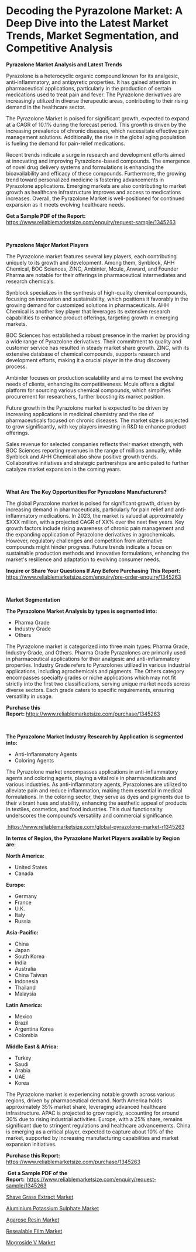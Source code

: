 <p><h1>Decoding the Pyrazolone Market: A Deep Dive into the Latest Market Trends, Market Segmentation, and Competitive Analysis</h1></p><p><strong>Pyrazolone Market Analysis and Latest Trends</strong></p>
<p><p>Pyrazolone is a heterocyclic organic compound known for its analgesic, anti-inflammatory, and antipyretic properties. It has gained attention in pharmaceutical applications, particularly in the production of certain medications used to treat pain and fever. The Pyrazolone derivatives are increasingly utilized in diverse therapeutic areas, contributing to their rising demand in the healthcare sector.</p><p>The Pyrazolone Market is poised for significant growth, expected to expand at a CAGR of 10.1% during the forecast period. This growth is driven by the increasing prevalence of chronic diseases, which necessitate effective pain management solutions. Additionally, the rise in the global aging population is fueling the demand for pain-relief medications.</p><p>Recent trends indicate a surge in research and development efforts aimed at innovating and improving Pyrazolone-based compounds. The emergence of novel drug delivery systems and formulations is enhancing the bioavailability and efficacy of these compounds. Furthermore, the growing trend toward personalized medicine is fostering advancements in Pyrazolone applications. Emerging markets are also contributing to market growth as healthcare infrastructure improves and access to medications increases. Overall, the Pyrazolone Market is well-positioned for continued expansion as it meets evolving healthcare needs.</p></p>
<p><strong>Get a Sample PDF of the Report:&nbsp;</strong> <a href="https://www.reliablemarketsize.com/enquiry/request-sample/1345263?utm_campaign=2115&utm_medium=2&utm_source=Github&utm_content=ia&utm_term=31032025&utm_id=pyrazolone">https://www.reliablemarketsize.com/enquiry/request-sample/1345263</a></p>
<p>&nbsp;</p>
<p><strong>Pyrazolone Major Market Players</strong></p>
<p><p>The Pyrazolone market features several key players, each contributing uniquely to its growth and development. Among them, Synblock, AHH Chemical, BOC Sciences, ZINC, Ambinter, Mcule, Anward, and Founder Pharma are notable for their offerings in pharmaceutical intermediates and research chemicals.</p><p>Synblock specializes in the synthesis of high-quality chemical compounds, focusing on innovation and sustainability, which positions it favorably in the growing demand for customized solutions in pharmaceuticals. AHH Chemical is another key player that leverages its extensive research capabilities to enhance product offerings, targeting growth in emerging markets.</p><p>BOC Sciences has established a robust presence in the market by providing a wide range of Pyrazolone derivatives. Their commitment to quality and customer service has resulted in steady market share growth. ZINC, with its extensive database of chemical compounds, supports research and development efforts, making it a crucial player in the drug discovery process.</p><p>Ambinter focuses on production scalability and aims to meet the evolving needs of clients, enhancing its competitiveness. Mcule offers a digital platform for sourcing various chemical compounds, which simplifies procurement for researchers, further boosting its market position.</p><p>Future growth in the Pyrazolone market is expected to be driven by increasing applications in medicinal chemistry and the rise of pharmaceuticals focused on chronic diseases. The market size is projected to grow significantly, with key players investing in R&D to enhance product offerings.</p><p>Sales revenue for selected companies reflects their market strength, with BOC Sciences reporting revenues in the range of millions annually, while Synblock and AHH Chemical also show positive growth trends. Collaborative initiatives and strategic partnerships are anticipated to further catalyze market expansion in the coming years.</p></p>
<p>&nbsp;</p>
<p><strong>What Are The Key Opportunities For Pyrazolone Manufacturers?</strong></p>
<p><p>The global Pyrazolone market is poised for significant growth, driven by increasing demand in pharmaceuticals, particularly for pain relief and anti-inflammatory medications. In 2023, the market is valued at approximately $XXX million, with a projected CAGR of XX% over the next five years. Key growth factors include rising awareness of chronic pain management and the expanding application of Pyrazolone derivatives in agrochemicals. However, regulatory challenges and competition from alternative compounds might hinder progress. Future trends indicate a focus on sustainable production methods and innovative formulations, enhancing the market's resilience and adaptation to evolving consumer needs.</p></p>
<p><strong>Inquire or Share Your Questions If Any Before Purchasing This Report:</strong> <a href="https://www.reliablemarketsize.com/enquiry/pre-order-enquiry/1345263?utm_campaign=2115&utm_medium=2&utm_source=Github&utm_content=ia&utm_term=31032025&utm_id=pyrazolone">https://www.reliablemarketsize.com/enquiry/pre-order-enquiry/1345263</a></p>
<p>&nbsp;</p>
<p><strong>Market Segmentation</strong></p>
<p><strong>The Pyrazolone Market Analysis by types is segmented into:</strong></p>
<p><ul><li>Pharma Grade</li><li>Industry Grade</li><li>Others</li></ul></p>
<p><p>The Pyrazolone market is categorized into three main types: Pharma Grade, Industry Grade, and Others. Pharma Grade Pyrazolones are primarily used in pharmaceutical applications for their analgesic and anti-inflammatory properties. Industry Grade refers to Pyrazolones utilized in various industrial applications, including agrochemicals and pigments. The Others category encompasses specialty grades or niche applications which may not fit strictly into the first two classifications, serving unique market needs across diverse sectors. Each grade caters to specific requirements, ensuring versatility in usage.</p></p>
<p><strong>Purchase this Report:&nbsp;</strong><a href="https://www.reliablemarketsize.com/purchase/1345263?utm_campaign=2115&utm_medium=2&utm_source=Github&utm_content=ia&utm_term=31032025&utm_id=pyrazolone">https://www.reliablemarketsize.com/purchase/1345263</a></p>
<p>&nbsp;</p>
<p><strong>The Pyrazolone Market Industry Research by Application is segmented into:</strong></p>
<p><ul><li>Anti-Inflammatory Agents</li><li>Coloring Agents</li></ul></p>
<p><p>The Pyrazolone market encompasses applications in anti-inflammatory agents and coloring agents, playing a vital role in pharmaceuticals and various industries. As anti-inflammatory agents, Pyrazolones are utilized to alleviate pain and reduce inflammation, making them essential in medical formulations. In the coloring sector, they serve as dyes and pigments due to their vibrant hues and stability, enhancing the aesthetic appeal of products in textiles, cosmetics, and food industries. This dual functionality underscores the compound’s versatility and commercial significance.</p></p>
<p><a href="https://www.reliablemarketsize.com/global-pyrazolone-market-r1345263?utm_campaign=2115&utm_medium=2&utm_source=Github&utm_content=ia&utm_term=31032025&utm_id=pyrazolone">&nbsp;https://www.reliablemarketsize.com/global-pyrazolone-market-r1345263</a></p>
<p><strong>In terms of Region, the Pyrazolone Market Players available by Region are:</strong></p>
<p>
    <p> <strong> North America: </strong>
        <ul>
            <li>United States</li>
            <li>Canada</li>
        </ul>
        </p> 
    <p> <strong> Europe: </strong>
        <ul>
            <li>Germany</li>
            <li>France</li>
            <li>U.K.</li>
            <li>Italy</li>
            <li>Russia</li>
        </ul>
        </p> 
    <p> <strong> Asia-Pacific: </strong>
        <ul>
            <li>China</li>
            <li>Japan</li>
            <li>South Korea</li>
            <li>India</li>
            <li>Australia</li>
            <li>China Taiwan</li>
            <li>Indonesia</li>
            <li>Thailand</li>
            <li>Malaysia</li>
        </ul>
        </p> 
    <p> <strong> Latin America: </strong>
        <ul>
            <li>Mexico</li>
            <li>Brazil</li>
            <li>Argentina Korea</li>
            <li>Colombia</li>
        </ul>
        </p> 
    <p> <strong> Middle East & Africa: </strong>
        <ul>
            <li>Turkey</li>
            <li>Saudi</li>
            <li>Arabia</li>
            <li>UAE</li>
            <li>Korea</li>
        </ul>
    </p>
    </p>
<p><p>The Pyrazolone market is experiencing notable growth across various regions, driven by pharmaceutical demand. North America holds approximately 35% market share, leveraging advanced healthcare infrastructure. APAC is projected to grow rapidly, accounting for around 30% due to rising industrial activities. Europe, with a 25% share, remains significant due to stringent regulations and healthcare advancements. China is emerging as a critical player, expected to capture about 10% of the market, supported by increasing manufacturing capabilities and market expansion initiatives.</p></p>
<p><strong>Purchase this Report: </strong><a href="https://www.reliablemarketsize.com/purchase/1345263?utm_campaign=2115&utm_medium=2&utm_source=Github&utm_content=ia&utm_term=31032025&utm_id=pyrazolone">https://www.reliablemarketsize.com/purchase/1345263</a></p>
<p>&nbsp;<strong>Get a Sample PDF of the Report:&nbsp;&nbsp;</strong><a href="https://www.reliablemarketsize.com/enquiry/request-sample/1345263?utm_campaign=2115&utm_medium=2&utm_source=Github&utm_content=ia&utm_term=31032025&utm_id=pyrazolone">https://www.reliablemarketsize.com/enquiry/request-sample/1345263</a></p>
<p><strong></strong></p>
<p><p><a href="https://github.com/waackheidtn5/Market-Research-Report-List-1/blob/main/shave-grass-extract-market.md?utm_campaign=2115&utm_medium=2&utm_source=Github&utm_content=ia&utm_term=31032025&utm_id=pyrazolone">Shave Grass Extract Market</a></p><p><a href="https://github.com/guzmabugbyf1/Market-Research-Report-List-1/blob/main/aluminium-potassium-sulphate-market.md?utm_campaign=2115&utm_medium=2&utm_source=Github&utm_content=ia&utm_term=31032025&utm_id=pyrazolone">Aluminium Potassium Sulphate Market</a></p><p><a href="https://github.com/gallatannyv6/Market-Research-Report-List-1/blob/main/agarose-resin-market.md?utm_campaign=2115&utm_medium=2&utm_source=Github&utm_content=ia&utm_term=31032025&utm_id=pyrazolone">Agarose Resin Market</a></p><p><a href="https://github.com/sofayahoo2023/Market-Research-Report-List-7/blob/main/resealable-film-market.md?utm_campaign=2115&utm_medium=2&utm_source=Github&utm_content=ia&utm_term=31032025&utm_id=pyrazolone">Resealable Film Market</a></p><p><a href="https://github.com/melascalbirp/Market-Research-Report-List-1/blob/main/mogroside-v-market.md?utm_campaign=2115&utm_medium=2&utm_source=Github&utm_content=ia&utm_term=31032025&utm_id=pyrazolone">Mogroside V Market</a></p></p>